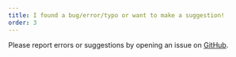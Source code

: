 ```yaml
---
title: I found a bug/error/typo or want to make a suggestion!
order: 3
---
```


Please report errors or suggestions by opening an issue on [GitHub](https://github.com/rpsychologist-com/).